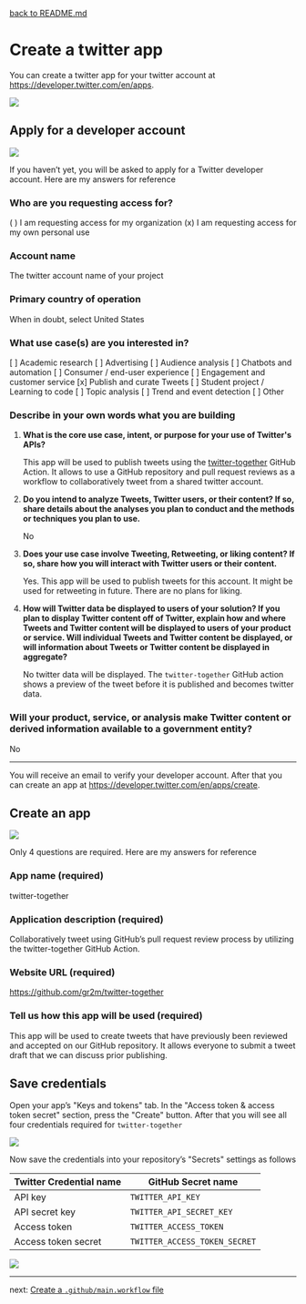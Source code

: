[back to README.md](../#setup)

# Create a twitter app

You can create a twitter app for your twitter account at https://developer.twitter.com/en/apps.

[![](twitter-01-create-an-app.png)](https://developer.twitter.com/en/apps)

<!-- toc -->

## Apply for a developer account

![](twitter-02-sign-up-for-developer-account.png)

If you haven’t yet, you will be asked to apply for a Twitter developer account. Here are my answers for reference

### Who are you requesting access for?

( ) I am requesting access for my organization
(x) I am requesting access for my own personal use

### Account name

The twitter account name of your project

### Primary country of operation

When in doubt, select United States

### What use case(s) are you interested in?

[ ] Academic research
[ ] Advertising
[ ] Audience analysis
[ ] Chatbots and automation
[ ] Consumer / end-user experience
[ ] Engagement and customer service
[x] Publish and curate Tweets
[ ] Student project / Learning to code
[ ] Topic analysis
[ ] Trend and event detection
[ ] Other

### Describe in your own words what you are building

1. **What is the core use case, intent, or purpose for your use of Twitter's APIs?**

	 This app will be used to publish tweets using the [twitter-together](https://github.com/gr2m/twitter-together/) GitHub Action. It allows to use a GitHub repository and pull request reviews as a workflow to collaboratively tweet from a shared twitter account.

2. **Do you intend to analyze Tweets, Twitter users, or their content? If so, share details about the analyses you plan to conduct and the methods or techniques you plan to use.**

   No

3. **Does your use case involve Tweeting, Retweeting, or liking content? If so, share how you will interact with Twitter users or their content.**

   Yes. This app will be used to publish tweets for this account. It might be used for retweeting in future. There are no plans for liking.
   
4. **How will Twitter data be displayed to users of your solution? If you plan to display Twitter content off of Twitter, explain how and where Tweets and Twitter content will be displayed to users of your product or service. Will individual Tweets and Twitter content be displayed, or will information about Tweets or Twitter content be displayed in aggregate?**

   No twitter data will be displayed. The `twitter-together` GitHub action shows a preview of the tweet before it is published and becomes twitter data.
   
### Will your product, service, or analysis make Twitter content or derived information available to a government entity?
   
No

---

You will receive an email to verify your developer account. After that you can create an app at https://developer.twitter.com/en/apps/create.

## Create an app

![](twitter-03-create-app.png)

Only 4 questions are required. Here are my answers for reference

### App name (required)

twitter-together

### Application description (required)

Collaboratively tweet using GitHub’s pull request review process by utilizing the twitter-together GitHub Action.

### Website URL (required)

https://github.com/gr2m/twitter-together

### Tell us how this app will be used (required)

This app will be used to create tweets that have previously been reviewed and accepted on our GitHub repository. It allows everyone to submit a tweet draft that we can discuss prior publishing.

## Save credentials

Open your app’s "Keys and tokens" tab. In the "Access token & access token secret" section, press the "Create" button. After that you will see all four credentials required for `twitter-together`

![](twitter-04-keys-and-tokens.png)

Now save the credentials into your repository’s "Secrets" settings as follows

| Twitter Credential name | GitHub Secret name |
| - | - |
| API key | `TWITTER_API_KEY` |
| API secret key | `TWITTER_API_SECRET_KEY` |
| Access token | `TWITTER_ACCESS_TOKEN` |
| Access token secret | `TWITTER_ACCESS_TOKEN_SECRET` |

![](twitter-05-repository-secrets.png)

---

next: [Create a `.github/main.workflow` file](02-create-main.workflow.md)